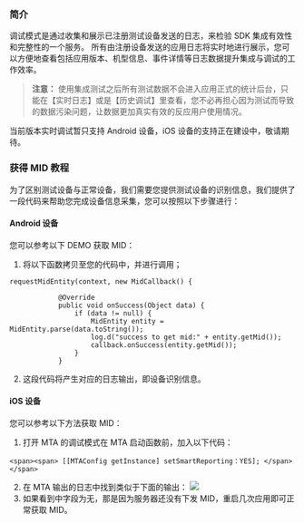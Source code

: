 ### 简介
调试模式是通过收集和展示已注册测试设备发送的日志，来检验 SDK 集成有效性和完整性的一个服务。 
所有由注册设备发送的应用日志将实时地进行展示，您可以方便地查看包括应用版本、机型信息、事件详情等日志数据提升集成与调试的工作效率。
>**注意：**
>使用集成测试之后所有测试数据不会进入应用正式的统计后台，只能在【实时日志】或是【历史调试】里查看，您不必再担心因为测试而导致的数据污染问题，让数据更加真实有效的反应用户使用情况。

当前版本实时调试暂只支持 Android 设备，iOS 设备的支持正在建设中，敬请期待。
### 获得 MID 教程
为了区别测试设备与正常设备，我们需要您提供测试设备的识别信息，我们提供了一段代码来帮助您完成设备信息采集，您可以按照以下步骤进行：
#### Android 设备
您可以参考以下 DEMO 获取 MID：
1. 将以下函数拷贝至您的代码中，并进行调用；
```
requestMidEntity(context, new MidCallback() {
 
            @Override
            public void onSuccess(Object data) {
                if (data != null) {
                    MidEntity entity = MidEntity.parse(data.toString());
                    log.d("success to get mid:" + entity.getMid());
                    callback.onSuccess(entity.getMid());
                }
            }

```
2. 这段代码将产生对应的日志输出，即设备识别信息。

#### iOS 设备
您可以参考以下方法获取 MID：
1. 打开 MTA 的调试模式在 MTA 启动函数前，加入以下代码：
```
<span><span> [[MTAConfig getInstance] setSmartReporting：YES]; </span></span>
```
2. 在 MTA 输出的日志中找到类似于下面的输出：
![](//mc.qcloudimg.com/static/img/2cdd34bb813532d52b51f4b56054a67c/image.jpg)
3. 如果看到中字段为无，那是因为服务器还没有下发 MID，重启几次应用即可正常获取 MID。
